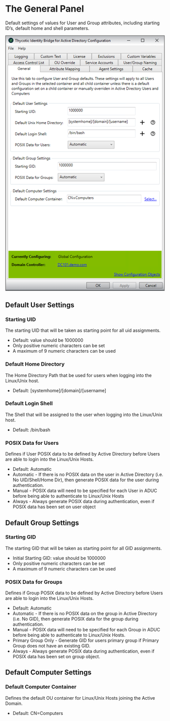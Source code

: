 [title]: # (General)
[tags]: # (panel)
[priority]: # (5)
# The General Panel

Default settings of values for User and Group attributes, including starting ID’s, default home and shell parameters.

![general](../images/general.png "General tab of the Bridge Configuration tool")

## Default User Settings

### Starting UID

The starting UID that will be taken as starting point for all uid assignments.

* Default: value should be 1000000
* Only positive numeric characters can be set
* A maximum of 9 numeric characters can be used

### Default Home Directory

The Home Directory Path that be used for users when logging into the Linux/Unix host.

* Default: [systemhome]/[domain]/[username]

### Default Login Shell

The Shell that will be assigned to the user when logging into the Linux/Unix host.

* Default: /bin/bash 

### POSIX Data for Users

Defines if User POSIX data to be defined by Active Directory before Users are able to login into the Linux/Unix Hosts.

* Default: Automatic
* Automatic - If there is no POSIX data on the user in Active Directory (i.e. No UID/Shell/Home Dir), then generate POSIX data for the user during authentication.
* Manual - POSIX data will need to be specified for each User in ADUC before being able to authenticate to Linux/Unix Hosts
* Always - Always generate POSIX data during authentication, even if POSIX data has been set on user  object

## Default Group Settings

### Starting GID

The starting GID that will be taken as starting point for all GID assignments.

* Initial Starting GID: value should be 1000000
* Only positive numeric characters can be set
* A maximum of 9 numeric characters can be used

### POSIX Data for Groups

Defines if Group POSIX data to be defined by Active Directory before Users are able to login into the Linux/Unix Hosts.

* Default: Automatic
* Automatic - If there is no POSIX data on the group in Active Directory (i.e. No GID), then generate POSIX data for the group during authentication.
* Manual - POSIX data will need to be specified for each Group in ADUC before being able to authenticate to Linux/Unix Hosts.
* Primary Group Only - Generate GID for users primary group if Primary Group does not have an existing GID.
* Always - Always generate POSIX data during authentication, even if POSIX data has been set on group object.

## Default Computer Settings

### Default Computer Container

Defines the default OU container for Linux/Unix Hosts joining the Active Domain.

* Default: CN=Computers
